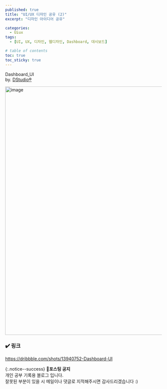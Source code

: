 ```yaml
---
published: true
title: "UI/UX 디자인 공유 (2)"
excerpt: "디자인 아이디어 공유"

categories:
  - Uiux
tags:
  - [UI, UX, 디자인, 웹디자인, Dashboard, 대시보드]

# table of contents
toc: true
toc_sticky: true
---
```


Dashboard_UI  
by. <a href="https://dribbble.com/D-studio">DStudio®</a>

<img width="800" alt="image" src="https://user-images.githubusercontent.com/95404736/188275402-887d4e25-a7b2-47b0-b284-6a4e5e38330f.png">

### ✔️ 링크

<https://dribbble.com/shots/13940752-Dashboard-UI>

{:.notice--success}
🔔**포스팅 공지**  
개인 공부 기록용 블로그 입니다.  
잘못된 부분이 있을 시 메일이나 댓글로 지적해주시면 감사드리겠습니다 :)
